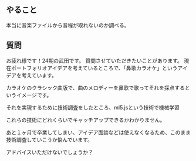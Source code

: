 ## やること
本当に音楽ファイルから音程が取れないのか調べる。

## 質問
お疲れ様です！24期の武田です。
質問させていただきたいことがあります。
現在ポートフォリオアイデアを考えているところで、「鼻歌カラオケ」というアイデアを考えています。

カラオケのクラシック曲版で、曲のメロディーを鼻歌で歌ってそれを採点するというイメージです。

それを実現するために技術調査をしたところ、ml5.jsという技術で機械学習

これらの技術にどれくらいでキャッチアップできるかわかりません。

あと１ヶ月で卒業してしまい、アイデア面談などは使えなくなるため、このまま技術調査していこうか悩んでいます。

アドバイスいただけないでしょうか？